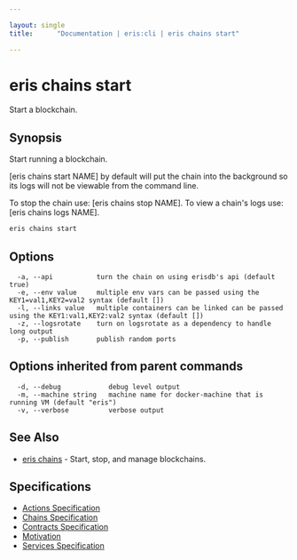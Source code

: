 ```yaml
---

layout: single
title:      "Documentation | eris:cli | eris chains start"

---
```


# eris chains start

Start a blockchain.

## Synopsis

Start running a blockchain.

[eris chains start NAME] by default will put the chain into the
background so its logs will not be viewable from the command line.

To stop the chain use:      [eris chains stop NAME].
To view a chain's logs use: [eris chains logs NAME].

```bash
eris chains start
```

## Options

```
  -a, --api           turn the chain on using erisdb's api (default true)
  -e, --env value     multiple env vars can be passed using the KEY1=val1,KEY2=val2 syntax (default [])
  -l, --links value   multiple containers can be linked can be passed using the KEY1:val1,KEY2:val2 syntax (default [])
  -z, --logsrotate    turn on logsrotate as a dependency to handle long output
  -p, --publish       publish random ports
```

## Options inherited from parent commands

```
  -d, --debug            debug level output
  -m, --machine string   machine name for docker-machine that is running VM (default "eris")
  -v, --verbose          verbose output
```

## See Also

* [eris chains](/docs/documentation/cli/0.11.3/eris_chains/)	 - Start, stop, and manage blockchains.

## Specifications

* [Actions Specification](/docs/documentation/cli/0.11.3/actions_specification/)
* [Chains Specification](/docs/documentation/cli/0.11.3/chains_specification/)
* [Contracts Specification](/docs/documentation/cli/0.11.3/contracts_specification/)
* [Motivation](/docs/documentation/cli/0.11.3/motivation/)
* [Services Specification](/docs/documentation/cli/0.11.3/services_specification/)

